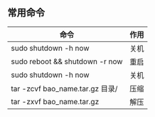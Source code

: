 ## 常用命令

| 命令  	|	作用		|
|	---	|	---		|
|	sudo shutdown -h now	|	关机		|
|	sudo reboot && shutdown -r now	|	重启		|
|	sudo shutdown -h now	|	关机		|
|	tar -zcvf bao_name.tar.gz 目录/	|	压缩		|
|	tar -zxvf bao_name.tar.gz	|	解压		|